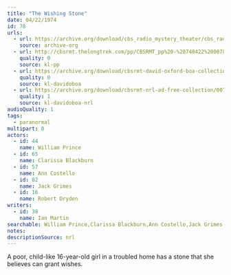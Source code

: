 ```yaml
---
title: "The Wishing Stone"
date: 04/22/1974
id: 78
urls: 
  - url: https://archive.org/download/cbs_radio_mystery_theater/cbs_radio_mystery_theater-0051-0100.zip/cbs_radio_mystery_theater-0051-0100%2Fcbsrmt_0078_the_wishing_stone.mp3
    source: archive-org
  - url: http://cbsrmt.thelongtrek.com/pp/CBSRMT_pp%20-%20740422%200078%20The%20Wishing%20Stone.mp3
    quality: 0
    source: kl-pp
  - url: https://archive.org/download/cbsrmt-david-oxford-boa-collection/CBSRMT-740422-0078-The-Wishing-Stone-(128-48)_Andy's-{BoA}.mp3
    quality: 0
    source: kl-davidoboa
  - url: https://archive.org/download/cbsrmt-nrl-ad-free-collection/0078%20CBSRMT-740422-0078-The-Wishing-Stone-(128-48)_Andy's-%7BBoA%7D%20(no%20ads).mp3
    quality: 1
    source: kl-davidoboa-nrl
audioQuality: 1
tags: 
  - paranormal
multipart: 0
actors:  
  - id: 44
    name: William Prince  
  - id: 65
    name: Clarissa Blackburn  
  - id: 57
    name: Ann Costello  
  - id: 82
    name: Jack Grimes  
  - id: 16
    name: Robert Dryden
writers:  
  - id: 38
    name: Ian Martin
searchable: William Prince,Clarissa Blackburn,Ann Costello,Jack Grimes,Robert Dryden Ian Martin
notes: 
descriptionSource: nrl
---
```

A poor, child-like 16-year-old girl in a troubled home has a stone that she believes can grant wishes.